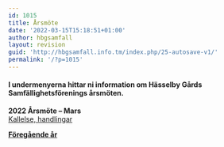 ```yaml
---
id: 1015
title: Årsmöte
date: '2022-03-15T15:18:51+01:00'
author: hbgsamfall
layout: revision
guid: 'http://hbgsamfall.info.tm/index.php/25-autosave-v1/'
permalink: '/?p=1015'
---
```


#### I undermenyerna hittar ni information om Hässelby Gårds Samfällighetsförenings årsmöten.

**2022 Årsmöte – Mars**  
[Kallelse, handlingar](http://www.hbgsamfall.win/index.php/information-2/dagordning/)

**[Föregående år](http://hbgsamfall.win/index.php/information-2/foregaende-ars-arsmoten/ "Föregående års årsmöten")**